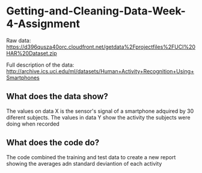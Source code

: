 
# Getting-and-Cleaning-Data-Week-4-Assignment

Raw data: https://d396qusza40orc.cloudfront.net/getdata%2Fprojectfiles%2FUCI%20HAR%20Dataset.zip

Full description of the data: http://archive.ics.uci.edu/ml/datasets/Human+Activity+Recognition+Using+Smartphones

## What does the data show? 
The values on data X is the sensor's signal of a smartphone adquired by 30 diferent subjects. The values in data Y show the activity the subjects were doing when recorded

## What does the code do? 
The code combined the training and test data to create a new report showing the averages adn standard deviantion of each activity


